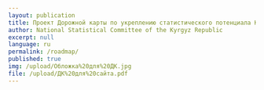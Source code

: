 ```yaml
---
layout: publication
title: Проект Дорожной карты по укреплению статистического потенциала Кыргызской Республики для мониторинга ЦУР
author: National Statistical Committee of the Kyrgyz Republic
excerpt: null
language: ru
permalink: /roadmap/
published: true
img: /upload/Обложка%20для%20ДК.jpg 
file: /upload/ДК%20для%20сайта.pdf
---
```



